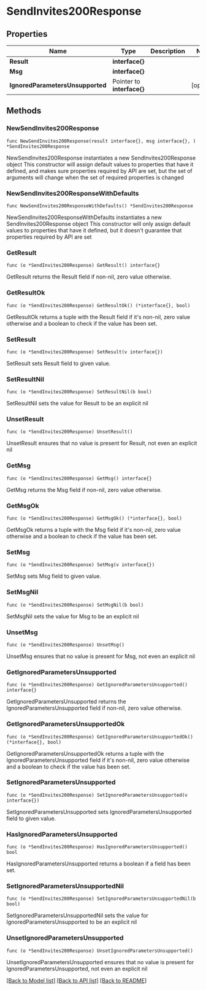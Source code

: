 # SendInvites200Response

## Properties

Name | Type | Description | Notes
------------ | ------------- | ------------- | -------------
**Result** | **interface{}** |  | 
**Msg** | **interface{}** |  | 
**IgnoredParametersUnsupported** | Pointer to **interface{}** |  | [optional] 

## Methods

### NewSendInvites200Response

`func NewSendInvites200Response(result interface{}, msg interface{}, ) *SendInvites200Response`

NewSendInvites200Response instantiates a new SendInvites200Response object
This constructor will assign default values to properties that have it defined,
and makes sure properties required by API are set, but the set of arguments
will change when the set of required properties is changed

### NewSendInvites200ResponseWithDefaults

`func NewSendInvites200ResponseWithDefaults() *SendInvites200Response`

NewSendInvites200ResponseWithDefaults instantiates a new SendInvites200Response object
This constructor will only assign default values to properties that have it defined,
but it doesn't guarantee that properties required by API are set

### GetResult

`func (o *SendInvites200Response) GetResult() interface{}`

GetResult returns the Result field if non-nil, zero value otherwise.

### GetResultOk

`func (o *SendInvites200Response) GetResultOk() (*interface{}, bool)`

GetResultOk returns a tuple with the Result field if it's non-nil, zero value otherwise
and a boolean to check if the value has been set.

### SetResult

`func (o *SendInvites200Response) SetResult(v interface{})`

SetResult sets Result field to given value.


### SetResultNil

`func (o *SendInvites200Response) SetResultNil(b bool)`

 SetResultNil sets the value for Result to be an explicit nil

### UnsetResult
`func (o *SendInvites200Response) UnsetResult()`

UnsetResult ensures that no value is present for Result, not even an explicit nil
### GetMsg

`func (o *SendInvites200Response) GetMsg() interface{}`

GetMsg returns the Msg field if non-nil, zero value otherwise.

### GetMsgOk

`func (o *SendInvites200Response) GetMsgOk() (*interface{}, bool)`

GetMsgOk returns a tuple with the Msg field if it's non-nil, zero value otherwise
and a boolean to check if the value has been set.

### SetMsg

`func (o *SendInvites200Response) SetMsg(v interface{})`

SetMsg sets Msg field to given value.


### SetMsgNil

`func (o *SendInvites200Response) SetMsgNil(b bool)`

 SetMsgNil sets the value for Msg to be an explicit nil

### UnsetMsg
`func (o *SendInvites200Response) UnsetMsg()`

UnsetMsg ensures that no value is present for Msg, not even an explicit nil
### GetIgnoredParametersUnsupported

`func (o *SendInvites200Response) GetIgnoredParametersUnsupported() interface{}`

GetIgnoredParametersUnsupported returns the IgnoredParametersUnsupported field if non-nil, zero value otherwise.

### GetIgnoredParametersUnsupportedOk

`func (o *SendInvites200Response) GetIgnoredParametersUnsupportedOk() (*interface{}, bool)`

GetIgnoredParametersUnsupportedOk returns a tuple with the IgnoredParametersUnsupported field if it's non-nil, zero value otherwise
and a boolean to check if the value has been set.

### SetIgnoredParametersUnsupported

`func (o *SendInvites200Response) SetIgnoredParametersUnsupported(v interface{})`

SetIgnoredParametersUnsupported sets IgnoredParametersUnsupported field to given value.

### HasIgnoredParametersUnsupported

`func (o *SendInvites200Response) HasIgnoredParametersUnsupported() bool`

HasIgnoredParametersUnsupported returns a boolean if a field has been set.

### SetIgnoredParametersUnsupportedNil

`func (o *SendInvites200Response) SetIgnoredParametersUnsupportedNil(b bool)`

 SetIgnoredParametersUnsupportedNil sets the value for IgnoredParametersUnsupported to be an explicit nil

### UnsetIgnoredParametersUnsupported
`func (o *SendInvites200Response) UnsetIgnoredParametersUnsupported()`

UnsetIgnoredParametersUnsupported ensures that no value is present for IgnoredParametersUnsupported, not even an explicit nil

[[Back to Model list]](../README.md#documentation-for-models) [[Back to API list]](../README.md#documentation-for-api-endpoints) [[Back to README]](../README.md)



